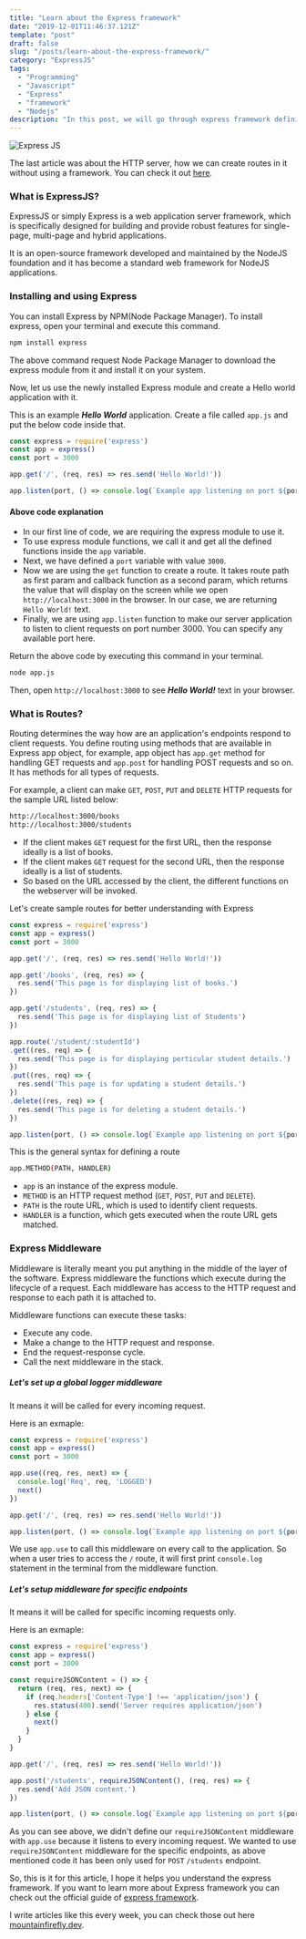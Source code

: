 ```yaml
---
title: "Learn about the Express framework"
date: "2019-12-01T11:46:37.121Z"
template: "post"
draft: false
slug: "/posts/learn-about-the-express-framework/"
category: "ExpressJS"
tags:
  - "Programming"
  - "Javascript"
  - "Express"
  - "framework"
  - "Nodejs"
description: "In this post, we will go through express framework definition, how you can install it and learn about routing, how to create routes with the express framework. It completes with, what is express middleware and how you can create global middleware and middleware for specific endpoints."
---
```

![Express JS](/media/post16-image1.png)

The last article was about the HTTP server, how we can create routes in it without using a framework. You can check it out [here](https://mountainfirefly.dev/posts/learn-about-http-server/).

### What is ExpressJS?
ExpressJS or simply Express is a web application server framework, which is specifically designed for building and provide robust features for single-page, multi-page and hybrid applications.

It is an open-source framework developed and maintained by the NodeJS foundation and it has become a standard web framework for NodeJS applications.

### Installing and using Express
You can install Express by NPM(Node Package Manager). To install express, open your terminal and execute this command.

```zsh
npm install express
```

The above command request Node Package Manager to download the express module from it and install it on your system.

Now, let us use the newly installed Express module and create a Hello world application with it.

This is an example ***Hello World*** application. Create a file called `app.js` and put the below code inside that.
```js
const express = require('express')
const app = express()
const port = 3000

app.get('/', (req, res) => res.send('Hello World!'))

app.listen(port, () => console.log(`Example app listening on port ${port}!`))
```

#### Above code explanation
- In our first line of code, we are requiring the express module to use it.
- To use express module functions, we call it and get all the defined functions inside the `app` variable.
- Next, we have defined a `port` variable with value `3000`.
- Now we are using the `get` function to create a route. It takes route path as first param and callback function as a second param, which returns the value that will display on the screen while we open `http://localhost:3000` in the browser. In our case, we are returning `Hello World!` text.
- Finally, we are using `app.listen` function to make our server application to listen to client requests on port number 3000. You can specify any available port here.

Return the above code by executing this command in your terminal.
```zsh
node app.js
```

Then, open `http://localhost:3000` to see ***Hello World!*** text in your browser.

### What is Routes?
Routing determines the way how are an application's endpoints respond to client requests. You define routing using methods that are available in Express app object, for example, app object has `app.get` method for handling GET requests and `app.post` for handling POST requests and so on. It has methods for all types of requests.

For example, a client can make `GET`, `POST`, `PUT` and `DELETE` HTTP requests for the sample URL listed below:
```zsh
http://localhost:3000/books
http://localhost:3000/students
```

- If the client makes `GET` request for the first URL, then the response ideally is a list of books.
- If the client makes `GET` request for the second URL, then the response ideally is a list of students.
- So based on the URL accessed by the client, the different functions on the webserver will be invoked.

Let's create sample routes for better understanding with Express
```js
const express = require('express')
const app = express()
const port = 3000

app.get('/', (req, res) => res.send('Hello World!'))

app.get('/books', (req, res) => {
  res.send('This page is for displaying list of books.')
})

app.get('/students', (req, res) => {
  res.send('This page is for displaying list of Students')
})

app.route('/student/:studentId')
.get((res, req) => {
  res.send('This page is for displaying perticular student details.')
})
.put((res, req) => {
  res.send('This page is for updating a student details.')
})
.delete((res, req) => {
  res.send('This page is for deleting a student details.')
})

app.listen(port, () => console.log(`Example app listening on port ${port}!`))
```

This is the general syntax for defining a route
```zsh
app.METHOD(PATH, HANDLER)
```
- `app` is an instance of the express module.
- `METHOD` is an HTTP request method (`GET`, `POST`, `PUT` and `DELETE`).
- `PATH` is the route URL, which is used to identify client requests.
- `HANDLER` is a function, which gets executed when the route URL gets matched.

### Express Middleware
Middleware is literally meant you put anything in the middle of the layer of the software. Express middleware the functions which execute during the lifecycle of a request. Each middleware has access to the HTTP request and response to each path it is attached to.

Middleware functions can execute these tasks:
- Execute any code.
- Make a change to the HTTP request and response.
- End the request-response cycle.
- Call the next middleware in the stack.

##### Let's set up a global logger middleware
It means it will be called for every incoming request.

Here is an exmaple:
```js
const express = require('express')
const app = express()
const port = 3000

app.use((req, res, next) => {
  console.log('Req', req, 'LOGGED')
  next()
})

app.get('/', (req, res) => res.send('Hello World!'))

app.listen(port, () => console.log(`Example app listening on port ${port}!`))
```

We use `app.use` to call this middleware on every call to the application. So when a user tries to access the `/` route, it will first print `console.log` statement in the terminal from the middleware function.
##### Let's setup middleware for specific endpoints
It means it will be called for specific incoming requests only.

Here is an exmaple:
```js
const express = require('express')
const app = express()
const port = 3000

const requireJSONContent = () => {
  return (req, res, next) => {
    if (req.headers['Content-Type'] !== 'application/json') {
      res.status(400).send('Server requires application/json')
    } else {
      next()
    }
  }
}

app.get('/', (req, res) => res.send('Hello World!'))

app.post('/students', requireJSONContent(), (req, res) => {
  res.send('Add JSON content.')
})

app.listen(port, () => console.log(`Example app listening on port ${port}!`))
```

As you can see above, we didn't define our `requireJSONContent` middleware with `app.use` because it listens to every incoming request. We wanted to use `requireJSONContent` middleware for the specific endpoints, as above mentioned code it has been only used for `POST` `/students` endpoint.

So, this is it for this article, I hope it helps you understand the express framework. If you want to learn more about Express framework you can check out the official guide of [express framework](https://expressjs.com/).

I write articles like this every week, you can check those out here [mountainfirefly.dev](https://mountainfirefly.dev).
